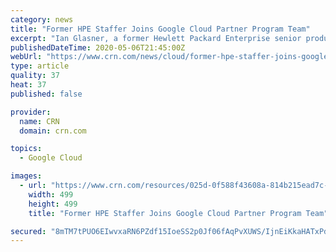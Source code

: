 ```yaml
---
category: news
title: "Former HPE Staffer Joins Google Cloud Partner Program Team"
excerpt: "Ian Glasner, a former Hewlett Packard Enterprise senior product manager, has joined Google Cloud’s partner program team"
publishedDateTime: 2020-05-06T21:45:00Z
webUrl: "https://www.crn.com/news/cloud/former-hpe-staffer-joins-google-cloud-partner-program-team"
type: article
quality: 37
heat: 37
published: false

provider:
  name: CRN
  domain: crn.com

topics:
  - Google Cloud

images:
  - url: "https://www.crn.com/resources/025d-0f588f43608a-814b215ead7c-1000/ian_glasner.jpg"
    width: 499
    height: 499
    title: "Former HPE Staffer Joins Google Cloud Partner Program Team"

secured: "8mTM7tPUO6EIwvxaRN6PZdf15IoeSS2p0Jf06fAqPvXUWS/IjnEiKkaHATxPdN8WDBlRXQRDSac5/Fwx1w8qPb8z0/uyRcvYQfTA92EJMltr0xvXmWAIHj7eyrz7nwaH1hEKp20VE/vDFwlgse33y/DkkQTht8QwbtpPk+3lc5yVkgQJco4p58TUTRkHYs6Ckop8Dr69Bc+wISR8Qtcl8XFbKVW5rZEJyl/Ykg56GSSv98vslVVEDH1Q6psVzYiRpD2kRlOFzNCc/DSqpF70DTDsqTdJZAsPgk8k7vDJRbTl9G4439IfcDT1CiwpWxdu;P957MOG0W+QYaZiboNUG/Q=="
---
```


